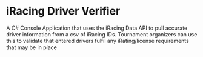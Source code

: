 # iRacing Driver Verifier

A C# Console Application that uses the iRacing Data API to pull accurate driver information from a csv of iRacing IDs. Tournament organizers can use this to validate that entered drivers fulfil any iRating/license requirements that may be in place